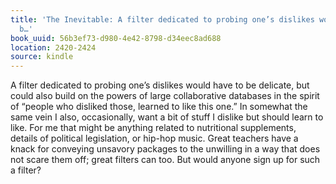 ```yaml
---
title: 'The Inevitable: A filter dedicated to probing one’s dislikes would have to
  b…'
book_uuid: 56b3ef73-d980-4e42-8798-d34eec8ad688
location: 2420-2424
source: kindle
---
```


A filter dedicated to probing one’s dislikes would have to be delicate, but could also build on the powers of large collaborative databases in the spirit of “people who disliked those, learned to like this one.” In somewhat the same vein I also, occasionally, want a bit of stuff I dislike but should learn to like. For me that might be anything related to nutritional supplements, details of political legislation, or hip-hop music. Great teachers have a knack for conveying unsavory packages to the unwilling in a way that does not scare them off; great filters can too. But would anyone sign up for such a filter?